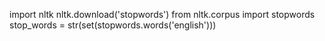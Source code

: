 import nltk
nltk.download('stopwords')
from nltk.corpus import stopwords
stop_words = str(set(stopwords.words('english')))
